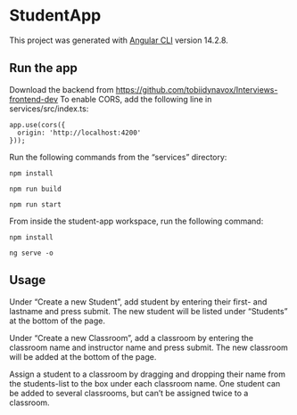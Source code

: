 # StudentApp

This project was generated with [Angular CLI](https://github.com/angular/angular-cli) version 14.2.8.

## Run the app
Download the backend from https://github.com/tobiidynavox/Interviews-frontend-dev
To enable CORS, add the following line in services/src/index.ts:
```
app.use(cors({
  origin: 'http://localhost:4200'
}));
```

Run the following commands from the “services” directory:

`npm install`

`npm run build`

`npm run start`

From inside the student-app workspace, run the following command:

`npm install`

`ng serve -o`

## Usage
Under “Create a new Student”, add student by entering their first- and lastname and press submit. The new student will be listed under “Students” at the bottom of the page.

Under “Create a new Classroom”, add a classroom by entering the classroom name and instructor name and press submit. The new classroom will be added at the bottom of the page.

Assign a student to a classroom by dragging and dropping their name from the students-list to the box under each classroom name. One student can be added to several classrooms, but can’t be assigned twice to a classroom. 
